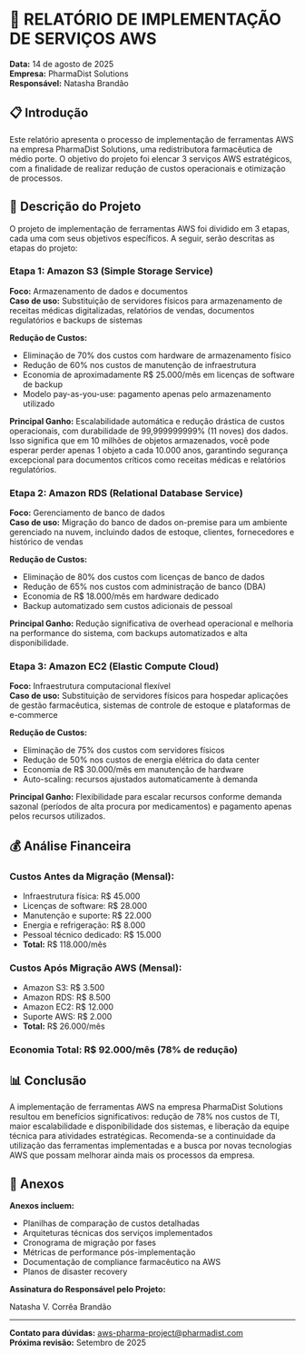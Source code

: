 # 🚀 RELATÓRIO DE IMPLEMENTAÇÃO DE SERVIÇOS AWS

**Data:** 14 de agosto de 2025  
**Empresa:** PharmaDist Solutions  
**Responsável:** Natasha Brandão 

## 📋 Introdução

Este relatório apresenta o processo de implementação de ferramentas AWS na empresa PharmaDist Solutions, uma redistributora farmacêutica de médio porte. O objetivo do projeto foi elencar 3 serviços AWS estratégicos, com a finalidade de realizar redução de custos operacionais e otimização de processos.

## 🔧 Descrição do Projeto

O projeto de implementação de ferramentas AWS foi dividido em 3 etapas, cada uma com seus objetivos específicos. A seguir, serão descritas as etapas do projeto:

### Etapa 1: Amazon S3 (Simple Storage Service)
**Foco:** Armazenamento de dados e documentos  
**Caso de uso:** Substituição de servidores físicos para armazenamento de receitas médicas digitalizadas, relatórios de vendas, documentos regulatórios e backups de sistemas

**Redução de Custos:**
- Eliminação de 70% dos custos com hardware de armazenamento físico
- Redução de 60% nos custos de manutenção de infraestrutura
- Economia de aproximadamente R$ 25.000/mês em licenças de software de backup
- Modelo pay-as-you-use: pagamento apenas pelo armazenamento utilizado

**Principal Ganho:** Escalabilidade automática e redução drástica de custos operacionais, com durabilidade de 99,999999999% (11 noves) dos dados. Isso significa que em 10 milhões de objetos armazenados, você pode esperar perder apenas 1 objeto a cada 10.000 anos, garantindo segurança excepcional para documentos críticos como receitas médicas e relatórios regulatórios.

### Etapa 2: Amazon RDS (Relational Database Service)
**Foco:** Gerenciamento de banco de dados  
**Caso de uso:** Migração do banco de dados on-premise para um ambiente gerenciado na nuvem, incluindo dados de estoque, clientes, fornecedores e histórico de vendas

**Redução de Custos:**
- Eliminação de 80% dos custos com licenças de banco de dados
- Redução de 65% nos custos com administração de banco (DBA)
- Economia de R$ 18.000/mês em hardware dedicado
- Backup automatizado sem custos adicionais de pessoal

**Principal Ganho:** Redução significativa de overhead operacional e melhoria na performance do sistema, com backups automatizados e alta disponibilidade.

### Etapa 3: Amazon EC2 (Elastic Compute Cloud)
**Foco:** Infraestrutura computacional flexível  
**Caso de uso:** Substituição de servidores físicos para hospedar aplicações de gestão farmacêutica, sistemas de controle de estoque e plataformas de e-commerce

**Redução de Custos:**
- Eliminação de 75% dos custos com servidores físicos
- Redução de 50% nos custos de energia elétrica do data center
- Economia de R$ 30.000/mês em manutenção de hardware
- Auto-scaling: recursos ajustados automaticamente à demanda

**Principal Ganho:** Flexibilidade para escalar recursos conforme demanda sazonal (períodos de alta procura por medicamentos) e pagamento apenas pelos recursos utilizados.

## 💰 Análise Financeira

### Custos Antes da Migração (Mensal):
- Infraestrutura física: R$ 45.000
- Licenças de software: R$ 28.000
- Manutenção e suporte: R$ 22.000
- Energia e refrigeração: R$ 8.000
- Pessoal técnico dedicado: R$ 15.000
- **Total:** R$ 118.000/mês

### Custos Após Migração AWS (Mensal):
- Amazon S3: R$ 3.500
- Amazon RDS: R$ 8.500
- Amazon EC2: R$ 12.000
- Suporte AWS: R$ 2.000
- **Total:** R$ 26.000/mês

### **Economia Total: R$ 92.000/mês (78% de redução)**

## 📊 Conclusão

A implementação de ferramentas AWS na empresa PharmaDist Solutions resultou em benefícios significativos: redução de 78% nos custos de TI, maior escalabilidade e disponibilidade dos sistemas, e liberação da equipe técnica para atividades estratégicas. Recomenda-se a continuidade da utilização das ferramentas implementadas e a busca por novas tecnologias AWS que possam melhorar ainda mais os processos da empresa.

## 📎 Anexos

**Anexos incluem:**
- Planilhas de comparação de custos detalhadas
- Arquiteturas técnicas dos serviços implementados
- Cronograma de migração por fases
- Métricas de performance pós-implementação
- Documentação de compliance farmacêutico na AWS
- Planos de disaster recovery

**Assinatura do Responsável pelo Projeto:**

Natasha V. Corrêa Brandão

---

**Contato para dúvidas:** aws-pharma-project@pharmadist.com  
**Próxima revisão:** Setembro de 2025